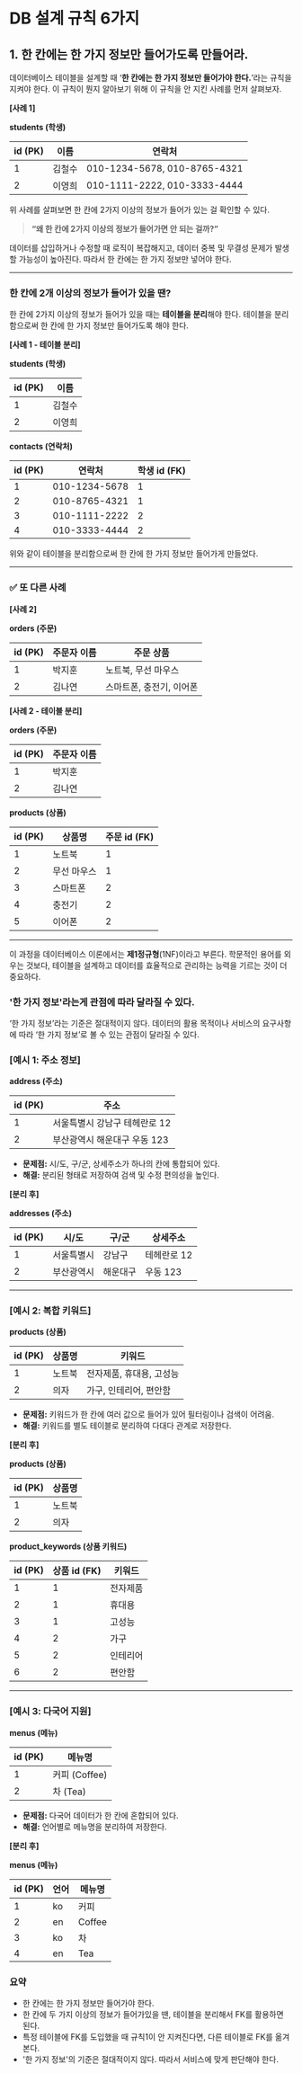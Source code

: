 # DB 설계 규칙 6가지

## 1. 한 칸에는 한 가지 정보만 들어가도록 만들어라.

데이터베이스 테이블을 설계할 때 ‘**한 칸에는 한 가지 정보만 들어가야 한다.**’라는 규칙을 지켜야 한다. 이 규칙이 뭔지 알아보기 위해 이 규칙을 안 지킨 사례를 먼저 살펴보자.

**[사례 1]**

**students (학생)**

| id (PK) | 이름 | 연락처 |
| --- | --- | --- |
| 1 | 김철수 | 010-1234-5678, 010-8765-4321 |
| 2 | 이영희 | 010-1111-2222, 010-3333-4444 |

위 사례를 살펴보면 한 칸에 2가지 이상의 정보가 들어가 있는 걸 확인할 수 있다.

> **“왜 한 칸에 2가지 이상의 정보가 들어가면 안 되는 걸까?”**
> 

데이터를 삽입하거나 수정할 때 로직이 복잡해지고, 데이터 중복 및 무결성 문제가 발생할 가능성이 높아진다. 따라서 한 칸에는 한 가지 정보만 넣어야 한다.

---

### 한 칸에 2개 이상의 정보가 들어가 있을 땐?

한 칸에 2가지 이상의 정보가 들어가 있을 때는 **테이블을 분리**해야 한다. 테이블을 분리함으로써 한 칸에 한 가지 정보만 들어가도록 해야 한다.

**[사례 1 - 테이블 분리]**

**students (학생)**

| id (PK) | 이름 |
| --- | --- |
| 1 | 김철수 |
| 2 | 이영희 |

**contacts (연락처)**

| id (PK) | 연락처 | 학생 id (FK) |
| --- | --- | --- |
| 1 | 010-1234-5678 | 1 |
| 2 | 010-8765-4321 | 1 |
| 3 | 010-1111-2222 | 2 |
| 4 | 010-3333-4444 | 2 |

위와 같이 테이블을 분리함으로써 한 칸에 한 가지 정보만 들어가게 만들었다.

---

### ✅ 또 다른 사례

**[사례 2]**

**orders (주문)**

| **id (PK)** | **주문자 이름** | **주문 상품** |
| --- | --- | --- |
| 1 | 박지훈 | 노트북, 무선 마우스 |
| 2 | 김나연 | 스마트폰, 충전기, 이어폰 |

**[사례 2 - 테이블 분리]**

**orders (주문)**

| **id (PK)** | **주문자 이름** |
| --- | --- |
| 1 | 박지훈 |
| 2 | 김나연 |

**products (상품)**

| **id (PK)** | **상품명** | **주문 id (FK)** |
| --- | --- | --- |
| 1 | 노트북 | 1 |
| 2 | 무선 마우스 | 1 |
| 3 | 스마트폰 | 2 |
| 4 | 충전기 | 2 |
| 5 | 이어폰 | 2 |

---

이 과정을 데이터베이스 이론에서는 **제1정규형**(1NF)이라고 부른다. 학문적인 용어를 외우는 것보다, 테이블을 설계하고 데이터를 효율적으로 관리하는 능력을 기르는 것이 더 중요하다.

### '한 가지 정보'라는게 관점에 따라 달라질 수 있다.
‘한 가지 정보’라는 기준은 절대적이지 않다. 데이터의 활용 목적이나 서비스의 요구사항에 따라 ‘한 가지 정보’로 볼 수 있는 관점이 달라질 수 있다.

### **[예시 1: 주소 정보]**
**address (주소)**

| id (PK) | 주소 |
| --- | --- |
| 1 | 서울특별시 강남구 테헤란로 12 |
| 2 | 부산광역시 해운대구 우동 123 |

- **문제점:** 시/도, 구/군, 상세주소가 하나의 칸에 통합되어 있다.  
- **해결:** 분리된 형태로 저장하여 검색 및 수정 편의성을 높인다.

**[분리 후]**

**addresses (주소)**

| id (PK) | 시/도 | 구/군 | 상세주소 |
| --- | --- | --- | --- |
| 1 | 서울특별시 | 강남구 | 테헤란로 12 |
| 2 | 부산광역시 | 해운대구 | 우동 123 |

---

### **[예시 2: 복합 키워드]**
**products (상품)**

| id (PK) | 상품명 | 키워드 |
| --- | --- | --- |
| 1 | 노트북 | 전자제품, 휴대용, 고성능 |
| 2 | 의자 | 가구, 인테리어, 편안함 |

- **문제점:** 키워드가 한 칸에 여러 값으로 들어가 있어 필터링이나 검색이 어려움.
- **해결:** 키워드를 별도 테이블로 분리하여 다대다 관계로 저장한다.

**[분리 후]**

**products (상품)**

| id (PK) | 상품명 |
| --- | --- |
| 1 | 노트북 |
| 2 | 의자 |

**product_keywords (상품 키워드)**

| id (PK) | 상품 id (FK) | 키워드 |
| --- | --- | --- |
| 1 | 1 | 전자제품 |
| 2 | 1 | 휴대용 |
| 3 | 1 | 고성능 |
| 4 | 2 | 가구 |
| 5 | 2 | 인테리어 |
| 6 | 2 | 편안함 |

---

### **[예시 3: 다국어 지원]**
**menus (메뉴)**

| id (PK) | 메뉴명 |
| --- | --- |
| 1 | 커피 (Coffee) |
| 2 | 차 (Tea) |

- **문제점:** 다국어 데이터가 한 칸에 혼합되어 있다.
- **해결:** 언어별로 메뉴명을 분리하여 저장한다.

**[분리 후]**

**menus (메뉴)**

| id (PK) | 언어 | 메뉴명 |
| --- | --- | --- |
| 1 | ko | 커피 |
| 2 | en | Coffee |
| 3 | ko | 차 |
| 4 | en | Tea |


### 요약
- 한 칸에는 한 가지 정보만 들어가야 한다.
- 한 칸에 두 가지 이상의 정보가 들어가있을 땐, 테이블을 분리해서 FK를 활용하면 된다.
- 특정 테이블에 FK를 도입했을 때 규칙1이 안 지켜진다면, 다른 테이블로 FK를 옮겨본다.
- '한 가지 정보'의 기준은 절대적이지 않다. 따라서 서비스에 맞게 판단해야 한다.